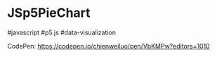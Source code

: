 # JSp5PieChart

#javascript #p5.js #data-visualization

CodePen: https://codepen.io/chienweiluo/pen/VbKMPw?editors=1010
